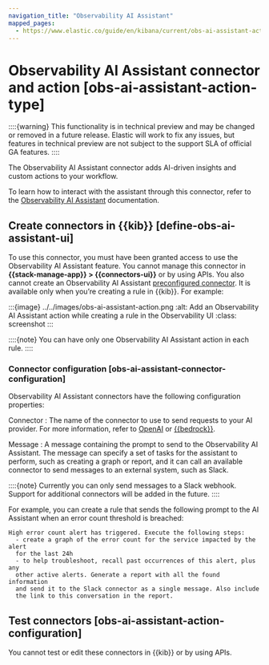 ```yaml
---
navigation_title: "Observability AI Assistant"
mapped_pages:
  - https://www.elastic.co/guide/en/kibana/current/obs-ai-assistant-action-type.html
---
```


# Observability AI Assistant connector and action [obs-ai-assistant-action-type]


::::{warning}
This functionality is in technical preview and may be changed or removed in a future release. Elastic will work to fix any issues, but features in technical preview are not subject to the support SLA of official GA features.
::::


The Observability AI Assistant connector adds AI-driven insights and custom actions to your workflow.

To learn how to interact with the assistant through this connector, refer to the [Observability AI Assistant](docs-content://explore-analyze/ai-assistant.md) documentation.


## Create connectors in {{kib}} [define-obs-ai-assistant-ui]

To use this connector, you must have been granted access to use the Observability AI Assistant feature. You cannot manage this connector in **{{stack-manage-app}} > {{connectors-ui}}** or by using APIs. You also cannot create an Observability AI Assistant [preconfigured connector](/reference/connectors-kibana/pre-configured-connectors.md). It is available only when you’re creating a rule in {{kib}}. For example:

:::{image} ../../images/obs-ai-assistant-action.png
:alt: Add an Observability AI Assistant action while creating a rule in the Observability UI
:class: screenshot
:::

::::{note}
You can have only one Observability AI Assistant action in each rule.
::::



### Connector configuration [obs-ai-assistant-connector-configuration]

Observability AI Assistant connectors have the following configuration properties:

Connector
:   The name of the connector to use to send requests to your AI provider. For more information, refer to [OpenAI](/reference/connectors-kibana/openai-action-type.md) or [{{bedrock}}](/reference/connectors-kibana/bedrock-action-type.md).

Message
:   A message containing the prompt to send to the Observability AI Assistant. The message can specify a set of tasks for the assistant to perform, such as creating a graph or report, and it can call an available connector to send messages to an external system, such as Slack.

::::{note}
Currently you can only send messages to a Slack webhook. Support for additional connectors will be added in the future.
::::


For example, you can create a rule that sends the following prompt to the AI Assistant when an error count threshold is breached:

```text
High error count alert has triggered. Execute the following steps:
  - create a graph of the error count for the service impacted by the alert
  for the last 24h
  - to help troubleshoot, recall past occurrences of this alert, plus any
  other active alerts. Generate a report with all the found information
  and send it to the Slack connector as a single message. Also include
  the link to this conversation in the report.
```


## Test connectors [obs-ai-assistant-action-configuration]

You cannot test or edit these connectors in {{kib}} or by using APIs.


